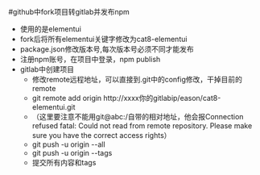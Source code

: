 #github中fork项目转gitlab并发布npm
 - 使用的是elementui
 - fork后将所有elementui关键字修改为cat8-elementui
 - package.json修改版本号,每次版本号必须不同才能发布
 - 注册npm账号，在项目中登录，npm publish
 - gitlab中创建项目
   - 修改remote远程地址，可以直接到.git中的config修改，干掉目前的remote
   - git remote add origin http://xxxx你的gitlabip/eason/cat8-elementui.git
   - （这里要注意不能用git@abc:/自带的相对地址，他会报Connection refused fatal: Could not read from remote repository. Please make sure you have the correct access rights）
   - git push -u origin --all
   - git push -u origin --tags
   - 提交所有内容和tags
